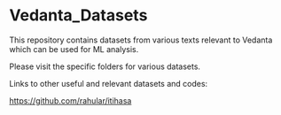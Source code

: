 # Vedanta_Datasets
This repository contains datasets from various texts relevant to Vedanta which can be used for ML analysis.

Please visit the specific folders for various datasets.

Links to other useful and relevant datasets and codes:

https://github.com/rahular/itihasa


